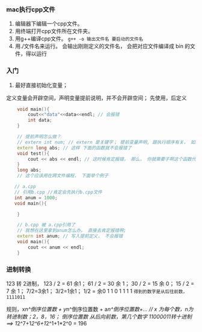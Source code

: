 ### mac执行cpp文件
1. 编辑器下编辑一个cpp文件。
2. 用终端打开cpp文件所在文件夹。
3. 用g++编译cpp文件。 `g++ -o 输出文件名 要启动的文件名`
4. 用./文件名来运行。 会输出刚刚定义的文件名， 会把对应文件编译成 bin 的文件，得以运行

### 入门
1. 最好直接初始化变量；


定义变量会开辟空间，声明变量提前说明，并不会开辟空间；
先使用，后定义

```cpp
    void main(){
        cout<<"data"<<data<<endl; // 会报错
        int data;
    }

    // 提前声明怎么做？
    // extern int num; // extern 是关键字； 提前变量声明, 跟执行顺序有关， 如果使用的“变量”在声明变量的代码块上，那么就会报错，那么就需要有关键字来特殊定义一下；举几个例子
    extern long abs; // 这样 下面的函数就不会报错了
    void test(){
        cout << abs << endl; // 这时候肯定报错， 那么， 你就需要子啊这个函数代码块上面声明一个单定义变量
    }
    long abs;
    // 这个应该用在跨文件编程， 下面举个例子

   // a.cpp
   // 引用b.cpp //肯定会先执行b.cpp文件
   int anum = 1000;
   void main(){

    }

    // b.cpp 被 a.cpp引用了
    // 我想在这里拿到anum怎么办。 直接去肯定报错啊;
    extern int anum; // 写入提前定义， 不会报错
    void main(){
        cout << anum << endl;
    }
```

### 进制转换

<!-- 十进制转任何进制 -->
123 转 2进制， 123 / 2 = 61 余1； 61 / 2 = 30 余 1； 30 / 2 = 15 余 0； 15 / 2 = 7 余 1； 7/2=3余1； 3/2=1余1； 1/2 = 余0
                            1       1                  0                   1             1          1  1 `得到的数字是从后往前数， 1111011`

<!-- 任何进制转10进制 -->
规则，x*n^倒序位置数 + y*n^倒序位置数 + a*n^倒序位置数+... // x 为每个数，n为转进制数；2，8，16； 倒序位置数 从后向前数，第几个数字 
11000011转十进制 ==> 1*2^7+1*2^6+1*2^1+1*2^0 = 196